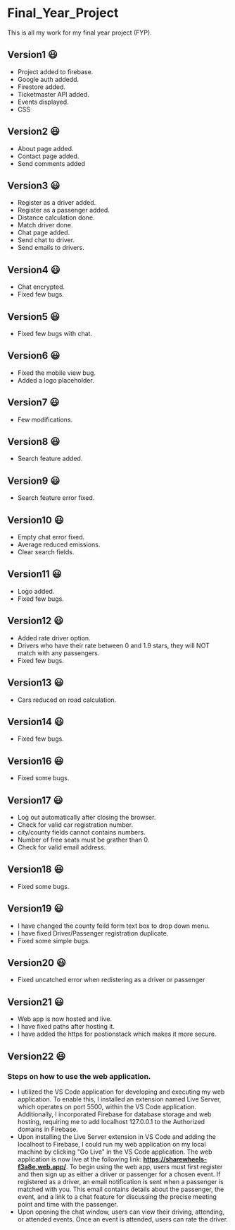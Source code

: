 # Final_Year_Project
This is all my work for my final year project (FYP).

## Version1 :smiley:
- Project added to firebase.
- Google auth addedd.
- Firestore added.
- Ticketmaster API added.
- Events displayed.
- CSS

## Version2 :smiley:
- About page added.
- Contact page added.
- Send comments added

## Version3 :smiley:
- Register as a driver added.
- Register as a passenger added.
- Distance calculation done.
- Match driver done.
- Chat page added.
- Send chat to driver.
- Send emails to drivers.

## Version4 :smiley:
- Chat encrypted.
- Fixed few bugs.

## Version5 :smiley:
- Fixed few bugs with chat.

## Version6 :smiley:
- Fixed the mobile view bug.
- Added a logo placeholder.

## Version7 :smiley:
- Few modifications.

## Version8 :smiley:
- Search feature added.

## Version9 :smiley:
- Search feature error fixed.

## Version10 :smiley:
- Empty chat error fixed.
- Average reduced emissions.
- Clear search fields.

## Version11 :smiley:
- Logo added.
- Fixed few bugs.

## Version12 :smiley:
- Added rate driver option.
- Drivers who have their rate between 0 and 1.9 stars, they will NOT match with any passengers.
- Fixed few bugs.

## Version13 :smiley:
- Cars reduced on road calculation.

## Version14 :smiley:
- Fixed few bugs.

## Version16 :smiley:
- Fixed some bugs.

## Version17 :smiley:
- Log out automatically after closing the browser.
- Check for valid car registration number.
- city/county fields cannot contains numbers.
- Number of free seats must be grather than 0.
- Check for valid email address.

## Version18 :smiley:
- Fixed some bugs.

## Version19 :smiley:
- I have changed the county feild form text box to drop down menu.
- I have fixed Driver/Passenger registration duplicate.
- Fixed some simple bugs.

## Version20 :smiley:
- Fixed uncatched error when redistering as a driver or passenger

## Version21 :smiley:
- Web app is now hosted and live.
- I have fixed paths after hosting it.
- I have added the https for postionstack which makes it more secure.

## Version22 :smiley:
### Steps on how to use the web application.
- I utilized the VS Code application for developing and executing my web application. To enable this, I installed an extension named Live Server, which operates on port 5500, within the VS Code application. Additionally, I incorporated Firebase for database storage and web hosting, requiring me to add localhost 127.0.0.1 to the Authorized domains in Firebase.
- Upon installing the Live Server extension in VS Code and adding the localhost to Firebase, I could run my web application on my local machine by clicking "Go Live" in the VS Code application. The web application is now live at the following link: **https://sharewheels-f3a8e.web.app/**.
To begin using the web app, users must first register and then sign up as either a driver or passenger for a chosen event. If registered as a driver, an email notification is sent when a passenger is matched with you. This email contains details about the passenger, the event, and a link to a chat feature for discussing the precise meeting point and time with the passenger.
- Upon opening the chat window, users can view their driving, attending, or attended events. Once an event is attended, users can rate the driver.
